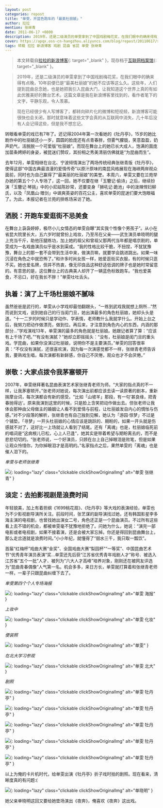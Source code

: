 ```yaml
---
layout: post
categories: repost
title: "单雯，开蓝色跑车的「最美杜丽娘」"
author: 拉拉
mention: 张继青
date: 2011-06-17 +0800
description: 2019年，还是二级演员的单雯拿到了中国戏剧梅花奖，在我们眼中的确来得有点晚，10年前便已是“最美杜丽娘”的她不应该等这么久。这些年，人们提到昆曲总念她，也是她把我引入昆曲的大门，让我知道这个世界上真的有如此优雅美好的舞台艺术。
cover: https://apqx.oss-cn-hangzhou.aliyuncs.com/blog/repost/20110617/shanwen_zhangjiqing_thumb.jpg
tags: 转载 拉拉 新浪博客 戏剧 昆曲 省昆 单雯 张继青
---
```


> 本文转载自[拉拉的新浪博客](http://blog.sina.com.cn/s/blog_4bd5d131010189b3.html){: target="_blank" }，现存档于[互联网档案馆](https://web.archive.org/web/20190702224408/http://blog.sina.com.cn/s/blog_4bd5d131010189b3.html){: target="_blank" }。

> 2019年，还是二级演员的单雯拿到了中国戏剧梅花奖，在我们眼中的确来得有点晚，10年前便已是“最美杜丽娘”的她不应该等这么久。这些年，人们提到昆曲总念她，也是她把我引入昆曲大门，让我知道这个世界上真的有如此优雅美好的舞台艺术。这篇文章是我在新浪博客里找到的，看作者笔下的文字，平静乐观，令人羡慕。

> 现在已经很少有人写博客了，都转向碎片化的微博和短视频，新浪博客可能很快也会关闭，那时就意味着这些文字会真的从互联网中消失，几十年后没有人会记得这些，但是我不想忘记。

转眼看单雯的戏已有7年了。还记得2004年第一次看她的《牡丹亭》，15岁的她比剧作中的杜丽娘还小一岁，圆圆的脸庞还有点青春胖，但雾气朦胧，笑意盈盈，奶声奶气，活脱脱一个可爱版“杜丽娘”。而现在舞台上的她已长大成人，饱满的面庞加苗条娉婷的身姿，被昆迷们赞叹，其扮相之秀美清丽仿佛就是“为昆曲而生”。

去年12月，单雯相继在台北、宁波倾情演出了两场传统经典张继青版《牡丹亭》，使得这部“中国古典最浪漫的爱情传奇”以原汁原味的南昆风格展现在海峡两岸观众面前，同时也为自己赢得了“最美丽的杜丽娘”的美誉。本周六，单雯又要在兰苑举办她的第五个个人专场了，这一回，她不仅要在继「玉簪记·偷诗」之后，继续扮演「玉簪记·琴挑」中的小尼姑陈妙常，还要变身「狮吼记·跪池」中的泼辣悍妇柳氏，以及「凤凰山·赠剑」中飒爽英姿的百花公主，喜欢单雯的昆迷们要大饱眼福了。为此，本报记者在兰苑的排练场采访了她。

## 洒脱：开跑车爱逛街不忌美食

在舞台上袅袅婷婷，极尽小儿女情态的单雯自曝“其实我个性像个男孩子”。从小在省昆大院里长大，五六岁时就曾扮上戏妆，乃至吊在父亲——武生演员单晓明的腿上充当千斤，助他压腿练功，加上她的祖父和曾祖父那两代当年都是唱京剧的，单雯成为一名戏曲演员似乎是水到渠成。“我的性格比较干脆，不扭捏，不犹犹豫豫，舞台上的那一套不会带到生活中来，做演员嘛，就要学会跳进跳出。如果一味沉浸在角色之中就恐怖了。”和许多时尚女孩一样，她爱逛街买衣服，有的时候只逛不买。她也爱名牌，但并不热衷，像无印良品这种舒适低调的牌子也是她时常留意的。有意思的是，这位舞台上的古典美人却开了一辆蓝色标致跑车。“我也爱美食，不忌口，好在我长不胖！”单雯吐吐舌头。

## 执着：演了上千场杜丽娘不腻味

虽然爸爸是武行的，单雯从小学戏却最怕翻跟头，“一练到武戏我就想上厕所...”然而说到文戏，说到她自己的行当闺门旦，她出演最多的角色杜丽娘，她却头头是道。“十一二岁的时候只是学动作、学表情，老师教什么我就学什么。开始上台之后，我努力把动作做漂亮，做到位。再后来，才注意到角色内心的东西，内涵的那部分...”学戏演戏13年，单雯演的最多的角色就是杜丽娘。她跟记者算了算：“应该有上千场了吧。”“有没有演腻？”她却立即摇摇头：“没有，杜丽娘是闺门旦的重头戏。学昆曲，如果你没演过杜丽娘，说明你不是主要演员。”单雯的回答很率真：“不仅没有演腻，还很喜欢演，因为每一次演感觉都不一样，张继青老师告诉我，要熟戏生唱，每次演都有新鲜感，你自己不厌倦，观众也才不会厌倦。”

## 崇敬：大家点拨令我茅塞顿开

2007年，单雯继拜著名昆曲表演艺术家张继青老师为师。“大家的指点真的不一样，让我茅塞顿开。”张老师对她说，每次演出前都应该去读一读原著的剧本，重新揣摩台词，每次演都会有新的感受。“比如「山坡羊」那段，有一句‘甚良缘，把青春抛得远’。原来我演到这里的时候，只是脸上含笑把动作做出去。但张老师让我体会那种由父母做主的婚姻让人看不到爱情与前程，让杜丽娘发自内心的惆怅与伤感。”对不少段落的解析，张继青也有自己独到见解，她认为「游园·惊梦」不过是个铺垫，「寻梦」一开头杜丽娘的心情应该是跳跃的、期盼的，如果一开头就是伤感就不对了，这好比一上场就让人看到了结尾。还有「离魂」也是，杜丽娘临死前的唱词是“这病根儿已松，心上人已逢”，她其实是带着希望与期盼离去的，而不是悲悲切切的。“张老师说，一个好演员，只顾在台上自己掉眼泪是败笔，但是如果让观众怜惜你，为你掉眼泪才是高明的。”名家指点之后，果然单雯的「离魂」也是催人泪下的。

*单雯与老师张继青*

![](https://apqx.oss-cn-hangzhou.aliyuncs.com/blog/repost/20110617/shanwen_zhangjiqing_thumb.jpg){: loading="lazy" class="clickable clickShowOriginalImg" alt="单雯 张继青" }

## 淡定：去拍影视剧是浪费时间

年轻貌美，加上有着担纲《1699桃花扇》、《牡丹亭》等大戏的表演经验，单雯也为不少影视剧导演所关注。前段时间，张艺谋的副导演找过她，还有韩国影星李多海主演的电视剧，也曾找她出演女二号，角色还正是一个昆曲演员。不过所有这些看上去不错的机会，都被单雯毫不犹豫地拒绝了。问她为什么，她说：“演完一部电影或者电视剧，如果不接着演，还是会被大家忘掉。你还是得回到昆曲舞台上，那么走岔道就是浪费时间。”小小年纪，就懂得了“弱水三千，我只取一瓢饮”。

首届“红梅杯”戏曲大赛“金奖”、全国戏曲大赛“梨园杯”“一等奖”、中国昆曲艺术节“优秀青年演员表演”奖...单雯还先后获“江苏省优秀青年戏剧人才”称号、被选入江苏省“五个一批”人才、被列为“六大人才高峰”培养对象，刚刚还在被网友评选为“昆曲青春偶像”人气第一名。机会多多，来日方长，单雯就打算着和张继青老师一样，一辈子只跟昆曲纠缠下去了。

*单雯第四个个人专场海报*

![](https://apqx.oss-cn-hangzhou.aliyuncs.com/blog/repost/20110617/shanwen_haibao_thumb.jpg){: loading="lazy" class="clickable clickShowOriginalImg" alt="单雯 海报" }

*上妆中*

![](https://apqx.oss-cn-hangzhou.aliyuncs.com/blog/repost/20110617/shanwen_huazhuang_thumb.jpg){: loading="lazy" class="clickable clickShowOriginalImg" alt="单雯 化妆" }

*便装照*

![](https://apqx.oss-cn-hangzhou.aliyuncs.com/blog/repost/20110617/shanwen_01_thumb.jpg){: loading="lazy" class="clickable clickShowOriginalImg" alt="单雯" }

*在北大学习参观*

![](https://apqx.oss-cn-hangzhou.aliyuncs.com/blog/repost/20110617/shanwen_02_thumb.jpg){: loading="lazy" class="clickable clickShowOriginalImg" alt="单雯 北大" }

*剧照*

![](https://apqx.oss-cn-hangzhou.aliyuncs.com/blog/repost/20110617/shanwen_mudanting_mingpan_02.jpg){: loading="lazy" class="clickable clickShowOriginalImg" alt="单雯 牡丹亭" }

![](https://apqx.oss-cn-hangzhou.aliyuncs.com/blog/repost/20110617/shanwen_mudanting_mingshi.jpg){: loading="lazy" class="clickable clickShowOriginalImg" alt="单雯 牡丹亭" }

![](https://apqx.oss-cn-hangzhou.aliyuncs.com/blog/repost/20110617/shanwen_mudanting_mingpan_01.jpg){: loading="lazy" class="clickable clickShowOriginalImg" alt="单雯 牡丹亭" }

![](https://apqx.oss-cn-hangzhou.aliyuncs.com/blog/repost/20110617/shanwen_mudanting_lihun_01.jpg){: loading="lazy" class="clickable clickShowOriginalImg" alt="单雯 牡丹亭" }

![](https://apqx.oss-cn-hangzhou.aliyuncs.com/blog/repost/20110617/shanwen_mudanting_lihun_02.jpg){: loading="lazy" class="clickable clickShowOriginalImg" alt="单雯 牡丹亭" }

以上为俺的卡片机时代，给单雯出演《牡丹亭》折子戏时拍的剧照。现在看来，清晰度真的有问题:(

![](https://apqx.oss-cn-hangzhou.aliyuncs.com/blog/repost/20110617/shanxiaoming.jpg){: loading="lazy" class="clickable clickShowOriginalImg" alt="单晓明" }

她父亲单晓明这回又要给她垫场演出《夜奔》，俺喜欢《夜奔》这出戏。